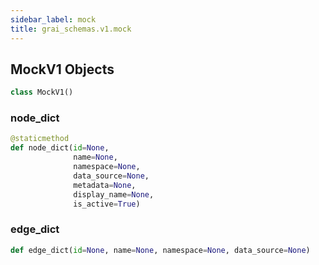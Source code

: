 ```yaml
---
sidebar_label: mock
title: grai_schemas.v1.mock
---
```


## MockV1 Objects

```python
class MockV1()
```

### node\_dict

```python
@staticmethod
def node_dict(id=None,
              name=None,
              namespace=None,
              data_source=None,
              metadata=None,
              display_name=None,
              is_active=True)
```



### edge\_dict

```python
def edge_dict(id=None, name=None, namespace=None, data_source=None)
```

